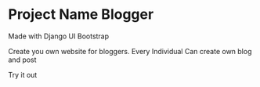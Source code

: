 # Project Name Blogger 

Made with Django UI Bootstrap

Create you own website for bloggers. 
Every Individual Can create own blog and post

Try it out
